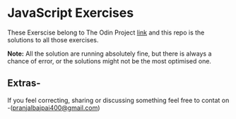 # JavaScript Exercises

These Exerscise belong to The Odin Project [link](https://github.com/TheOdinProject/javascript-exercises)
and this repo is the solutions to all those exercises.

**Note:** All the solution are running absolutely fine, but there is always a chance of error, or the solutions might not be the most optimised one.

## Extras-

If you feel correcting, sharing or discussing something feel free to contat on -(pranjalbajpai400@gmail.com)
